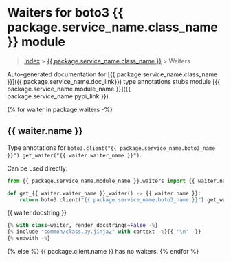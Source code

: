# Waiters for boto3 {{ package.service_name.class_name }} module

> [Index](../index.md) > [{{ package.service_name.class_name }}](./index.md) > Waiters

Auto-generated documentation for [{{ package.service_name.class_name }}]({{ package.service_name.doc_link}})
type annotations stubs module [{{ package.service_name.module_name }}]({{ package.service_name.pypi_link }}).

{% for waiter in package.waiters -%}
## {{ waiter.name }}

Type annotations for `boto3.client("{{ package.service_name.boto3_name }}").get_waiter("{{ waiter.waiter_name }}")`.

Can be used directly:

```python
from {{ package.service_name.module_name }}.waiters import {{ waiter.name }}

def get_{{ waiter.waiter_name }}_waiter() -> {{ waiter.name }}:
    return boto3.client("{{ package.service_name.boto3_name }}").get_waiter("{{ waiter.waiter_name }}")
```

{{ waiter.docstring }}

```python
{% with class=waiter, render_docstrings=False -%}
{% include "common/class.py.jinja2" with context -%}{{ '\n' -}}
{% endwith -%}
```
{% else %}
{{ package.client.name }} has no waiters.
{% endfor %}
